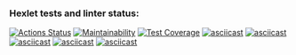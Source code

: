 ### Hexlet tests and linter status:
[![Actions Status](https://github.com/prvmjsky/java-project-71/actions/workflows/hexlet-check.yml/badge.svg)](https://github.com/prvmjsky/java-project-71/actions)
[![Maintainability](https://api.codeclimate.com/v1/badges/f6a826b426cbc57f7a83/maintainability)](https://codeclimate.com/github/prvmjsky/java-project-71/maintainability)
[![Test Coverage](https://api.codeclimate.com/v1/badges/f6a826b426cbc57f7a83/test_coverage)](https://codeclimate.com/github/prvmjsky/java-project-71/test_coverage)
[![asciicast](https://asciinema.org/a/X9bj7xYd0abWxck1WsdmAw6Vh.svg)](https://asciinema.org/a/X9bj7xYd0abWxck1WsdmAw6Vh)
[![asciicast](https://asciinema.org/a/aOdrXIecpurMB77g6OHB3GnRB.svg)](https://asciinema.org/a/aOdrXIecpurMB77g6OHB3GnRB)
[![asciicast](https://asciinema.org/a/g0LL5O8TqzzqN2sweDNRDVfgm.svg)](https://asciinema.org/a/g0LL5O8TqzzqN2sweDNRDVfgm)
[![asciicast](https://asciinema.org/a/aKQx6029Rth7UfOhCBw1I17mM.svg)](https://asciinema.org/a/aKQx6029Rth7UfOhCBw1I17mM)
[![asciicast](https://asciinema.org/a/udyMBn89CRZatvHYKgUZV4AWv.svg)](https://asciinema.org/a/udyMBn89CRZatvHYKgUZV4AWv)
